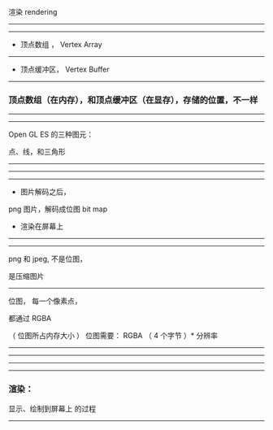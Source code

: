 渲染 rendering

<hr>


<hr>


* 顶点数组 ， Vertex Array


<hr>

* 顶点缓冲区， Vertex Buffer

<hr>

### 顶点数组（在内存），和顶点缓冲区（在显存），存储的位置，不一样




<hr>





<hr>


Open GL ES 的三种图元：


点、线，和三角形




<hr>


<hr>



<hr>



* 图片解码之后，


png 图片，解码成位图  bit map






* 渲染在屏幕上


<hr>





<hr>



png 和 jpeg, 不是位图，

是压缩图片






<hr>


位图， 每一个像素点， 


都通过 RGBA


（ 位图所占内存大小 ）  位图需要： RGBA （ 4 个字节 ）* 分辨率

<hr>


<hr>





<hr>


<hr>




### 渲染：


显示、绘制到屏幕上
的过程



<hr>
